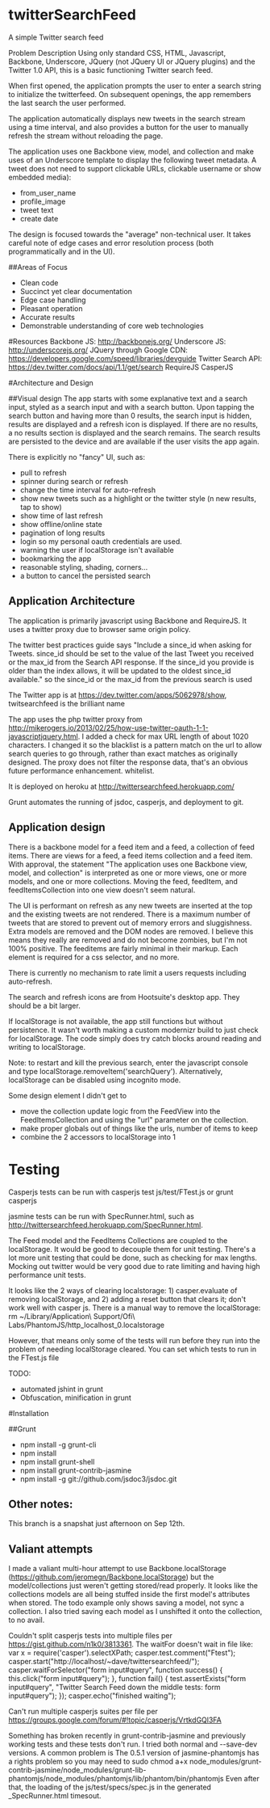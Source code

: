 twitterSearchFeed
=================

A simple Twitter search feed

Problem Description
Using only standard CSS, HTML, Javascript, Backbone, Underscore, JQuery (not JQuery UI or JQuery plugins) and the Twitter 1.0 API, this is a basic functioning Twitter search feed. 

When first opened, the application prompts the user to enter a search string to initialize the twitterfeed. On subsequent openings, the app remembers the last search the user performed. 

The application automatically displays new tweets in the search stream using a time interval, and also provides a button for the user to manually refresh the stream without reloading the page.

The application uses one Backbone view, model, and collection and make uses of an Underscore template to display the following tweet metadata.  A tweet does not need to support clickable URLs, clickable username or show embedded media):

* from_user_name
* profile_image
* tweet text
* create date

The design is focused towards the "average" non-technical user. It takes careful note of edge cases and error resolution process (both programmatically and in the UI).

##Areas of Focus
* Clean code
* Succinct yet clear documentation
* Edge case handling
* Pleasant operation
* Accurate results
* Demonstrable understanding of core web technologies

#Resources
Backbone JS: http://backbonejs.org/
Underscore JS: http://underscorejs.org/
JQuery through Google CDN: https://developers.google.com/speed/libraries/devguide
Twitter Search API: https://dev.twitter.com/docs/api/1.1/get/search
RequireJS
CasperJS

#Architecture and Design

##Visual design
The app starts with some explanative text and a search input, styled as a search input and with a search button.  Upon tapping the search button and having more than 0 results, the search input is hidden, results are displayed and a refresh icon is displayed.  If there are no results, a no results section is displayed and the search remains.  The search results are persisted to the device and are available if the user visits the app again.

There is explicitly no "fancy" UI, such as:
 * pull to refresh
 * spinner during search or refresh
 * change the time interval for auto-refresh
 * show new tweets such as a highlight or the twitter style (n new results, tap to show)
 * show time of last refresh
 * show offline/online state
 * pagination of long results
 * login so my personal oauth credentials are used.
 * warning the user if localStorage isn't available
 * bookmarking the app
 * reasonable styling, shading, corners...
 * a button to cancel the persisted search
 
## Application Architecture

The application is primarily javascript using Backbone and RequireJS.  It uses a twitter proxy due to browser same origin policy. 

The twitter best practices guide says "Include a since_id when asking for Tweets. since_id should be set to the value of the last Tweet you received or the max_id from the Search API response. If the since_id you provide is older than the index allows, it will be updated to the oldest since_id available." so the since_id or the max_id from the previous search is used

The Twitter app is at https://dev.twitter.com/apps/5062978/show, twitsearchfeed is the brilliant name

The app uses the php twitter proxy from http://mikerogers.io/2013/02/25/how-use-twitter-oauth-1-1-javascriptjquery.html.  I added a check for max URL length of about 1020 characters. I changed it so the blacklist is a pattern match on the url to allow search queries to go through, rather than exact matches as originally designed.  The proxy does not filter the response data, that's an obvious future performance enhancement.
whitelist.  

It is deployed on heroku at http://twittersearchfeed.herokuapp.com/

Grunt automates the running of jsdoc, casperjs, and deployment to git. 

## Application design
There is a backbone model for a feed item and a feed, a collection of feed items.  There are views for a feed, a feed items collection and a feed item.  With approval, the statement "The application uses one Backbone view, model, and collection" is interpreted as one or more views, one or more models, and one or more collections.  Moving the feed, feedItem, and feedItemsCollection into one view doesn't seem natural.

The UI is performant on refresh as any new tweets are inserted at the top and the existing tweets are not rendered.  There is a maximum number of tweets that are stored to prevent out of memory errors and sluggishness.  Extra models are removed and the DOM nodes are removed.  I believe this means they really are removed and do not become zombies, but I'm not 100% positive.  The feeditems are fairly minimal in their markup.  Each element is required for a css selector, and no more.

There is currently no mechanism to rate limit a users requests including auto-refresh.

The search and refresh icons are from Hootsuite's desktop app.  They should be a bit larger.

If localStorage is not available, the app still functions but without persistence. It wasn't worth making a custom modernizr build to just check for localStorage.  The code simply does try catch blocks around reading and writing to localStorage.

Note: to restart and kill the previous search, enter the javascript console and type localStorage.removeItem('searchQuery'). Alternatively, localStorage can be disabled using incognito mode.

Some design element I didn't get to
* move the collection update logic from the FeedView into the FeedItemsCollection and using the "url" parameter on the collection.
* make proper globals out of things like the urls, number of items to keep
* combine the 2 accessors to localStorage into 1

# Testing

Casperjs tests can be run with casperjs test js/test/FTest.js or grunt casperjs

jasmine tests can be run with SpecRunner.html, such as http://twittersearchfeed.herokuapp.com/SpecRunner.html.

The Feed model and the FeedItems Collections are coupled to the localStorage.  It would be good to decouple them for unit testing.  There's a lot more unit testing that could be done, such as checking for max lengths.  Mocking out twitter would be very good due to rate limiting and having high performance unit tests.

It looks like the 2 ways of clearing localstorage: 1) casper.evaluate of removing localStorage, and 2) adding a reset button that clears it; don't work well with casper js.  There is a manual way to remove the localStorage: 
rm ~/Library/Application\ Support/Ofi\ Labs/PhantomJS/http_localhost_0.localstorage

However, that means only some of the tests will run before they run into the problem of needing localStorage cleared.  You can set which tests to run in the FTest.js file

TODO: 

* automated jshint in grunt
* Obfuscation, minification in grunt

#Installation

##Grunt
* npm install -g grunt-cli
* npm install
* npm install grunt-shell
* npm install grunt-contrib-jasmine
* npm install -g git://github.com/jsdoc3/jsdoc.git

## Other notes:
This branch is a snapshat just afternoon on Sep 12th.

## Valiant attempts
I made a valiant multi-hour attempt to use Backbone.localStorage (https://github.com/jeromegn/Backbone.localStorage) but the model/collections just weren't getting stored/read properly.  It looks like the collections models are all being stuffed inside the first model's attributes when stored.  The todo example only shows saving a model, not sync a collection.  I also tried saving each model as I unshifted it onto the collection, to no avail.  

Couldn't split casperjs tests into multiple files per https://gist.github.com/n1k0/3813361.  The waitFor doesn't wait in file like:
  var x = require('casper').selectXPath;
  casper.test.comment("Ftest");
  casper.start("http://localhost/~dave/twittersearchfeed/");
  casper.waitForSelector("form input#query",
    function success() {
       this.click("form input#query");
    },
    function fail() {
      test.assertExists("form input#query", "Twitter Search Feed down the middle tests: form input#query");
    });
  casper.echo("finished waiting");

Can't run multiple casperjs suites per file per https://groups.google.com/forum/#!topic/casperjs/VrtkdGQl3FA

Something has broken recently in grunt-contrib-jasmine and previously working tests and these tests don't run.  I tried both normal and --save-dev versions.  A common problem is The 0.5.1 version of jasmine-phantomjs has a rights problem so you may need to 
sudo chmod a+x node_modules/grunt-contrib-jasmine/node_modules/grunt-lib-phantomjs/node_modules/phantomjs/lib/phantom/bin/phantomjs
Even after that, the loading of the js/test/specs/spec.js in the generated _SpecRunner.html timesout.